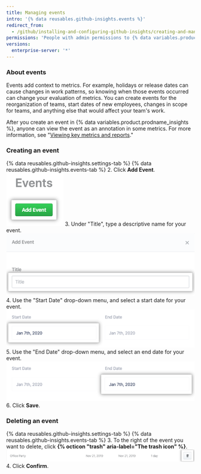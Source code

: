 ```yaml
---
title: Managing events
intro: '{% data reusables.github-insights.events %}'
redirect_from:
  - /github/installing-and-configuring-github-insights/creating-and-managing-events
permissions: 'People with admin permissions to {% data variables.product.prodname_insights %} can manage events.'
versions:
  enterprise-server: '*'
---
```


### About events

Events add context to metrics. For example, holidays or release dates can cause changes in work patterns, so knowing when those events occurred can change your evaluation of metrics. You can create events for the reorganization of teams, start dates of new employees, changes in scope for teams, and anything else that would affect your team's work.

After you create an event in {% data variables.product.prodname_insights %}, anyone can view the event as an annotation in some metrics. For more information, see "[Viewing key metrics and reports](/insights/exploring-your-usage-of-github-enterprise/viewing-key-metrics-and-reports)."

### Creating an event

{% data reusables.github-insights.settings-tab %}
{% data reusables.github-insights.events-tab %}
2. Click **Add Event**.
  ![Add Event button](/assets/images/help/insights/add-event.png)
3. Under "Title", type a descriptive name for your event.
  ![Title field](/assets/images/help/insights/title-field.png)
4. Use the "Start Date" drop-down menu, and select a start date for your event.
  ![Start Date drop-down menu](/assets/images/help/insights/start-date.png)
5. Use the "End Date" drop-down menu, and select an end date for your event.
  ![End Date drop-down menu](/assets/images/help/insights/end-date.png)
6. Click **Save**.

### Deleting an event

{% data reusables.github-insights.settings-tab %}
{% data reusables.github-insights.events-tab %}
3. To the right of the event you want to delete, click **{% octicon "trash" aria-label="The trash icon" %}**.
  ![Trash can button](/assets/images/help/insights/trashcan-button.png)
4. Click **Confirm**.
